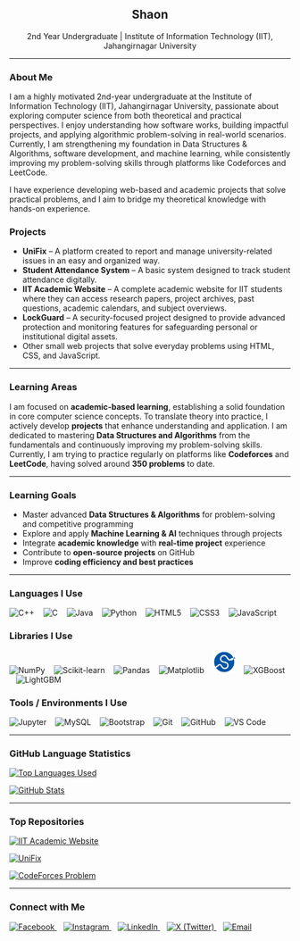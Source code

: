<h2 align="center">Shaon</h2>
<p align="center">
  2nd Year Undergraduate | Institute of Information Technology (IIT), Jahangirnagar University  
</p>

<hr/>

<h3>About Me</h3>
<p>
  I am a highly motivated 2nd-year undergraduate at the Institute of Information Technology (IIT), Jahangirnagar University, passionate about exploring computer science from both theoretical and practical perspectives. I enjoy understanding how software works, building impactful projects, and applying algorithmic problem-solving in real-world scenarios. Currently, I am strengthening my foundation in Data Structures & Algorithms, software development, and machine learning, while consistently improving my problem-solving skills through platforms like Codeforces and LeetCode.

I have experience developing web-based and academic projects that solve practical problems, and I aim to bridge my theoretical knowledge with hands-on experience.
</p>

<h3>Projects</h3>
<ul>
  <li><strong>UniFix</strong> – A platform created to report and manage university-related issues in an easy and organized way.</li>
  <li><strong>Student Attendance System</strong> – A basic system designed to track student attendance digitally.</li>
 
  
  <!-- ===== Recent Projects ===== -->
  <li><strong>IIT Academic Website</strong> – A complete academic website for IIT students where they can access research papers, project archives, past questions, academic calendars, and subject overviews.</li>
  <li><strong>LockGuard</strong> – A security-focused project designed to provide advanced protection and monitoring features for safeguarding personal or institutional digital assets.</li>
   <li>Other small web projects that solve everyday problems using HTML, CSS, and JavaScript.</li>
</ul>


<hr/>
<h3>Learning Areas</h3>

<p>
  I am focused on <strong>academic-based learning</strong>, establishing a solid foundation in core computer science concepts.  
  To translate theory into practice, I actively develop <strong>projects</strong> that enhance understanding and application.  
  I am dedicated to mastering <strong>Data Structures and Algorithms</strong> from the fundamentals and continuously improving my problem-solving skills.  
  Currently, I am trying to practice regularly on platforms like <strong>Codeforces</strong> and <strong>LeetCode</strong>, having solved around <strong>350 problems</strong> to date.
</p>


<hr/>
<h3>Learning Goals</h3>
<ul>
  <li>Master advanced <strong>Data Structures & Algorithms</strong> for problem-solving and competitive programming</li>
  <li>Explore and apply <strong>Machine Learning & AI</strong> techniques through projects</li>
  <li>Integrate <strong>academic knowledge</strong> with <strong>real-time project</strong> experience</li>
  <li>Contribute to <strong>open-source projects</strong> on GitHub</li>
  <li>Improve <strong>coding efficiency and best practices</strong></li>
</ul>


<hr/>
<h3>Languages I Use</h3>
<p>
  <img src="https://cdn.jsdelivr.net/gh/devicons/devicon/icons/cplusplus/cplusplus-original.svg" alt="C++" width="40" height="40"/> &nbsp;&nbsp;
  <img src="https://cdn.jsdelivr.net/gh/devicons/devicon/icons/c/c-original.svg" alt="C" width="40" height="40"/> &nbsp;&nbsp;
  <img src="https://cdn.jsdelivr.net/gh/devicons/devicon/icons/java/java-original.svg" alt="Java" width="40" height="40"/> &nbsp;&nbsp;
  <img src="https://cdn.jsdelivr.net/gh/devicons/devicon/icons/python/python-original.svg" alt="Python" width="40" height="40"/> &nbsp;&nbsp;
  <img src="https://cdn.jsdelivr.net/gh/devicons/devicon/icons/html5/html5-original.svg" alt="HTML5" width="40" height="40"/> &nbsp;&nbsp;
  <img src="https://cdn.jsdelivr.net/gh/devicons/devicon/icons/css3/css3-original.svg" alt="CSS3" width="40" height="40"/> &nbsp;&nbsp;
  <img src="https://cdn.jsdelivr.net/gh/devicons/devicon/icons/javascript/javascript-original.svg" alt="JavaScript" width="40" height="40"/>
</p>

<h3>Libraries I Use</h3>
<p>
  <img src="https://cdn.jsdelivr.net/gh/devicons/devicon/icons/numpy/numpy-original.svg" alt="NumPy" width="40" height="40"/> &nbsp;&nbsp;
  <img src="https://scikit-learn.org/stable/_static/scikit-learn-logo-small.png" alt="Scikit-learn" width="40" height="40"/> &nbsp;&nbsp;
  <img src="https://cdn.jsdelivr.net/gh/devicons/devicon/icons/pandas/pandas-original.svg" alt="Pandas" width="40" height="40"/> &nbsp;&nbsp;
  <img src="https://cdn.jsdelivr.net/gh/devicons/devicon/icons/matplotlib/matplotlib-original.svg" alt="Matplotlib" width="40" height="40"/> &nbsp;&nbsp;
  <img src="https://raw.githubusercontent.com/scipy/scipy/main/doc/source/_static/logo.svg" alt="SciPy" width="40" height="40"/> &nbsp;&nbsp;
  <img src="https://raw.githubusercontent.com/dmlc/xgboost/master/docs/logo.png" alt="XGBoost" width="40" height="40"/> &nbsp;&nbsp;
  <img src="https://raw.githubusercontent.com/microsoft/LightGBM/master/docs/fig/lightgbm_logo.png" alt="LightGBM" width="40" height="40"/>
</p>

<h3>Tools / Environments I Use</h3>
<p>
  <img src="https://cdn.jsdelivr.net/gh/devicons/devicon/icons/jupyter/jupyter-original.svg" alt="Jupyter" width="40" height="40"/> &nbsp;&nbsp;
  <img src="https://cdn.jsdelivr.net/gh/devicons/devicon/icons/mysql/mysql-original.svg" alt="MySQL" width="40" height="40"/> &nbsp;&nbsp;
  <img src="https://cdn.jsdelivr.net/gh/devicons/devicon/icons/bootstrap/bootstrap-plain.svg" alt="Bootstrap" width="40" height="40"/> &nbsp;&nbsp;
  <img src="https://cdn.jsdelivr.net/gh/devicons/devicon/icons/git/git-original.svg" alt="Git" width="40" height="40"/> &nbsp;&nbsp;
  <img src="https://cdn.jsdelivr.net/gh/devicons/devicon/icons/github/github-original.svg" alt="GitHub" width="40" height="40"/> &nbsp;&nbsp;
  <img src="https://cdn.jsdelivr.net/gh/devicons/devicon/icons/vscode/vscode-original.svg" alt="VS Code" width="40" height="40"/>
</p>





<hr/>

<h3>GitHub Language Statistics</h3>
<p>
  <a href="https://github.com/shaon-juniv" target="_blank">
    <img src="https://github-readme-stats.vercel.app/api/top-langs/?username=Md-Shaon-Khan&layout=compact&theme=default" alt="Top Languages Used"/>
  </a>
</p>

<p>
  <a href="https://github.com/shaon-juniv" target="_blank">
    <img src="https://github-readme-stats.vercel.app/api?username=Md-Shaon-Khan&show_icons=true&theme=default" alt="GitHub Stats"/>
  </a>
</p>

<hr/>
<h3>Top Repositories</h3>
<p>
  <a href="https://github.com/Md-Shaon-Khan/IIT-Academic-Website-Design" target="_blank">
    <img src="https://github-readme-stats.vercel.app/api/pin/?username=Md-Shaon-Khan&repo=IIT-Academic-Website-Design&theme=default" alt="IIT Academic Website"/>
  </a>
</p>

<p>
  <a href="https://github.com/Md-Shaon-Khan/UniFix" target="_blank">
    <img src="https://github-readme-stats.vercel.app/api/pin/?username=Md-Shaon-Khan&repo=UniFix&theme=default" alt="UniFix"/>
  </a>
</p>

<p>
  <a href="https://github.com/Md-Shaon-Khan/CodeForces_Problem" target="_blank">
    <img src="https://github-readme-stats.vercel.app/api/pin/?username=Md-Shaon-Khan&repo=CodeForces_Problem&theme=default" alt="CodeForces Problem"/>
  </a>
</p>



<hr/>

<h3>Connect with Me</h3>
<p>
  <a href="https://www.facebook.com/sa.ona.khana.803112" target="_blank">
    <img src="https://img.icons8.com/fluency/48/facebook-new.png" alt="Facebook" title="Facebook"/>
  </a>
  &nbsp;&nbsp;
  <a href="https://www.instagram.com/___shaon__/" target="_blank">
    <img src="https://img.icons8.com/fluency/48/instagram-new.png" alt="Instagram" title="Instagram"/>
  </a>
  &nbsp;&nbsp;
  <a href="https://www.linkedin.com/in/shaon-khan-01003433a/" target="_blank">
    <img src="https://img.icons8.com/fluency/48/linkedin.png" alt="LinkedIn" title="LinkedIn"/>
  </a>
  &nbsp;&nbsp;
  <a href="https://x.com/_shaon_khan" target="_blank">
    <img src="https://img.icons8.com/ios-filled/48/1DA1F2/twitterx--v2.png" alt="X (Twitter)" title="X (Twitter)"/>
  </a>
  &nbsp;&nbsp;
  <a href="mailto:shaon.iit52@gmail.com" target="_blank">
    <img src="https://img.icons8.com/fluency/48/000000/email.png" alt="Email" title="Email"/>
  </a>
</p>
